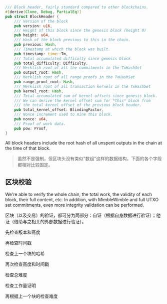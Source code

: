```rust
/// Block header, fairly standard compared to other blockchains.
#[derive(Clone, Debug, PartialEq)]
pub struct BlockHeader {
    /// Version of the block
    pub version: u16,
    /// Height of this block since the genesis block (height 0)
    pub height: u64,
    /// Hash of the block previous to this in the chain.
    pub previous: Hash,
    /// Timestamp at which the block was built.
    pub timestamp: time::Tm,
    /// Total accumulated difficulty since genesis block
    pub total_difficulty: Difficulty,
    /// Merklish root of all the commitments in the TxHashSet
    pub output_root: Hash,
    /// Merklish root of all range proofs in the TxHashSet
    pub range_proof_root: Hash,
    /// Merklish root of all transaction kernels in the TxHashSet
    pub kernel_root: Hash,
    /// Total accumulated sum of kernel offsets since genesis block.
    /// We can derive the kernel offset sum for *this* block from
    /// the total kernel offset of the previous block header.
    pub total_kernel_offset: BlindingFactor,
    /// Nonce increment used to mine this block.
    pub nonce: u64,
    /// Proof of work data.
    pub pow: Proof,
}
```

All block headers include the root hash of all unspent outputs in the chain at the time of that block.

> 虽然不是强制，但区块头没有类似"数组"这样的数据结构，下面的各个字段都相对比较固定。

## 区块校验

We're able to verify the whole chain, the total work, the validity of each block, their full content, etc. In addition, with MimbleWimble and full UTXO set commitments, even more integrity validation can be performed.

区块（以及交易）的验证，都可分为两部分：自证（根据自身数据进行验证）；他证（借助与之相关的外部数据进行验证）。

先检查版本和高度

再检查时间戳

检查上一个块的哈希

再次检查高度和时间戳

检查总难度

检查工作量证明

再根据上一个块的检查难度

